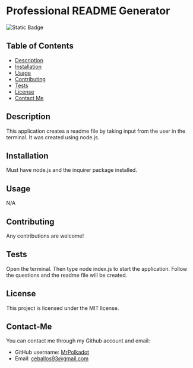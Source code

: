 # Professional README Generator
  
  ![Static Badge](https://img.shields.io/badge/license-MIT-blue)
  
  ## Table of Contents
  * [Description](#description)
  * [Installation](#installation)
  * [Usage](#usage)
  * [Contributing](#contributing)
  * [Tests](#tests)
  * [License](#license)
  * [Contact Me](#contact-me)
  
  ## Description
  This application creates a readme file by taking input from the user in the terminal. It was created using node.js.
  ## Installation
  Must have node.js and the inquirer package installed.
  ## Usage
  N/A
  ## Contributing
  Any contributions are welcome!
  ## Tests
  Open the terminal. Then type node index.js to start the application. Follow the questions and the readme file will be created.
  ## License
  This project is licensed under the MIT license.
  ## Contact-Me
  You can contact me through my Github account and email:
  * GitHub username: [MrPolkadot](github.com/MrPolkadot)
  * Email: ceballos93@gmail.com
